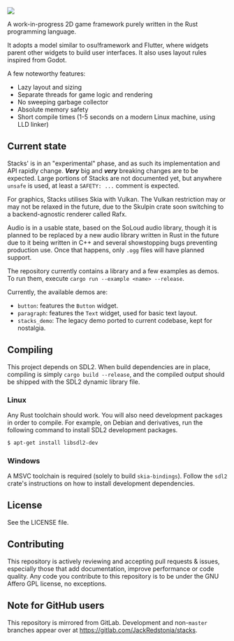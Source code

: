<img src="https://gitlab.com/JackRedstonia/stacks/-/raw/master/stacks.svg">

A work-in-progress 2D game framework purely written in the Rust programming language.

It adopts a model similar to osu!framework and Flutter, where widgets parent other widgets to build user interfaces. It also uses layout rules inspired from Godot.

A few noteworthy features:
- Lazy layout and sizing
- Separate threads for game logic and rendering
- No sweeping garbage collector
- Absolute memory safety
- Short compile times (1-5 seconds on a modern Linux machine, using LLD linker)

## Current state
Stacks' is in an "experimental" phase, and as such its implementation and API rapidly change. ***Very*** big and ***very*** breaking changes are to be expected. Large portions of Stacks are not documented yet, but anywhere `unsafe` is used, at least a `SAFETY: ...` comment is expected.

For graphics, Stacks utilises Skia with Vulkan. The Vulkan restriction may or may not be relaxed in the future, due to the Skulpin crate soon switching to a backend-agnostic renderer called Rafx.

Audio is in a usable state, based on the SoLoud audio library, though it is planned to be replaced by a new audio library written in Rust in the future due to it being written in C++ and several showstopping bugs preventing production use. Once that happens, only `.ogg` files will have planned support.

The repository currently contains a library and a few examples as demos. To run them, execute `cargo run --example <name> --release`.

Currently, the available demos are:
- `button`: features the `Button` widget.
- `paragraph`: features the `Text` widget, used for basic text layout.
- `stacks_demo`: The legacy demo ported to current codebase, kept for nostalgia.

## Compiling
This project depends on SDL2. When build dependencies are in place, compiling is simply `cargo build --release`, and the compiled output should be shipped with the SDL2 dynamic library file.

### Linux
Any Rust toolchain should work. You will also need development packages in order to compile. For example, on Debian and derivatives, run the following command to install SDL2 development packages.
```sh
$ apt-get install libsdl2-dev
```

### Windows
A MSVC toolchain is required (solely to build `skia-bindings`). Follow the `sdl2` crate's instructions on how to install development dependencies.

## License
See the LICENSE file.

## Contributing
This repository is actively reviewing and accepting pull requests & issues, especially those that add documentation, improve performance or code quality. Any code you contribute to this repository is to be under the GNU Affero GPL license, no exceptions.

## Note for GitHub users
This repository is mirrored from GitLab. Development and non-`master` branches appear over at https://gitlab.com/JackRedstonia/stacks.
